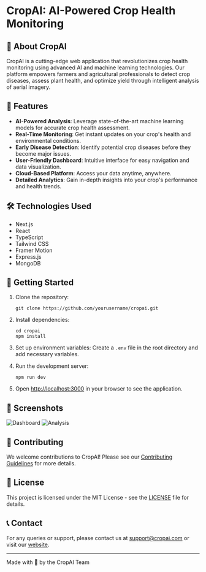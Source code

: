# CropAI: AI-Powered Crop Health Monitoring


## 🌱 About CropAI

CropAI is a cutting-edge web application that revolutionizes crop health monitoring using advanced AI and machine learning technologies. Our platform empowers farmers and agricultural professionals to detect crop diseases, assess plant health, and optimize yield through intelligent analysis of aerial imagery.

## 🚀 Features

- **AI-Powered Analysis**: Leverage state-of-the-art machine learning models for accurate crop health assessment.
- **Real-Time Monitoring**: Get instant updates on your crop's health and environmental conditions.
- **Early Disease Detection**: Identify potential crop diseases before they become major issues.
- **User-Friendly Dashboard**: Intuitive interface for easy navigation and data visualization.
- **Cloud-Based Platform**: Access your data anytime, anywhere.
- **Detailed Analytics**: Gain in-depth insights into your crop's performance and health trends.

## 🛠️ Technologies Used

- Next.js
- React
- TypeScript
- Tailwind CSS
- Framer Motion
- Express.js
- MongoDB

## 🏁 Getting Started

1. Clone the repository:
   ```
   git clone https://github.com/yourusername/cropai.git
   ```

2. Install dependencies:
   ```
   cd cropai
   npm install
   ```

3. Set up environment variables:
   Create a `.env` file in the root directory and add necessary variables.

4. Run the development server:
   ```
   npm run dev
   ```

5. Open [http://localhost:3000](http://localhost:3000) in your browser to see the application.

## 📸 Screenshots

![Dashboard](path/to/dashboard-screenshot.png)
![Analysis](path/to/analysis-screenshot.png)

## 🤝 Contributing

We welcome contributions to CropAI! Please see our [Contributing Guidelines](CONTRIBUTING.md) for more details.

## 📄 License

This project is licensed under the MIT License - see the [LICENSE](LICENSE) file for details.

## 📞 Contact

For any queries or support, please contact us at support@cropai.com or visit our [website](https://www.cropai.com).

---

Made with 💚 by the CropAI Team
